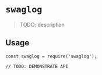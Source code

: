 # `swaglog`

> TODO: description

## Usage

```
const swaglog = require('swaglog');

// TODO: DEMONSTRATE API
```
